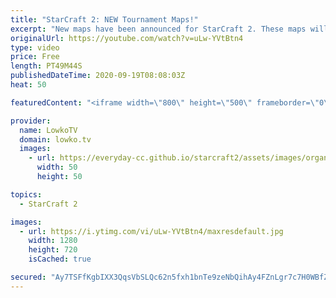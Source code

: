 ```yaml
---
title: "StarCraft 2: NEW Tournament Maps!"
excerpt: "New maps have been announced for StarCraft 2. These maps will be used in both tournaments as well as on the ladder. In this video I review Jagannatha LE, Lightshade LE, Oxide LE and Romanticide LE.  Become a YouTube member: https://lowko.tv/join Support my work on Patreon: http://www.patreon.com/lowkotv"
originalUrl: https://youtube.com/watch?v=uLw-YVtBtn4
type: video
price: Free
length: PT49M44S
publishedDateTime: 2020-09-19T08:08:03Z
heat: 50

featuredContent: "<iframe width=\"800\" height=\"500\" frameborder=\"0\" src=\"https://www.youtube.com/embed/uLw-YVtBtn4\" allow=\"accelerometer; autoplay; encrypted-media; gyroscope; picture-in-picture\" allowfullscreen></iframe>"

provider:
  name: LowkoTV
  domain: lowko.tv
  images:
    - url: https://everyday-cc.github.io/starcraft2/assets/images/organizations/lowko.tv-50x50.jpg
      width: 50
      height: 50

topics:
  - StarCraft 2

images:
  - url: https://i.ytimg.com/vi/uLw-YVtBtn4/maxresdefault.jpg
    width: 1280
    height: 720
    isCached: true

secured: "Ay7TSFfKgbIXX3QqsVbSLQc62n5fxh1bnTe9zeNbQihAy4FZnLgr7c7H0WBfZrVOqZGqIpNx/gr2/R7LeWALa7sdp5k0Ae8s9ZY/vmz/miMzboqqvX4hxA57k+AJN1w3ssbxnKyhqmrTFLqJ7TpMawAMfySOms758v4mQNzFUUmTqZKQu4oFQ/ybFlVl1Ck921EKXm8Wv9Atb+keiPDM37M2GTXxPqHJ5WR1sjSQHATHZ8PcB+HRqyvBuNnxZwv/hFzrrOVqZBflzgZenpME0AFNNTRrxC3vxlyN+HxRp+O5BUlLrzOoMnxj1jyId2f270Q1q85afv7PSxSjwKbMa6d3tUvIE+03GIlJx2QppMwMNxnNKdhKGLr7Ev5OFj9YO/MS16dGsbdjti9YypFU7F8NoauW2cUaMm6nyjV52mI=;4fhl3V+3/NMNMmzLbDDzQg=="
---
```


